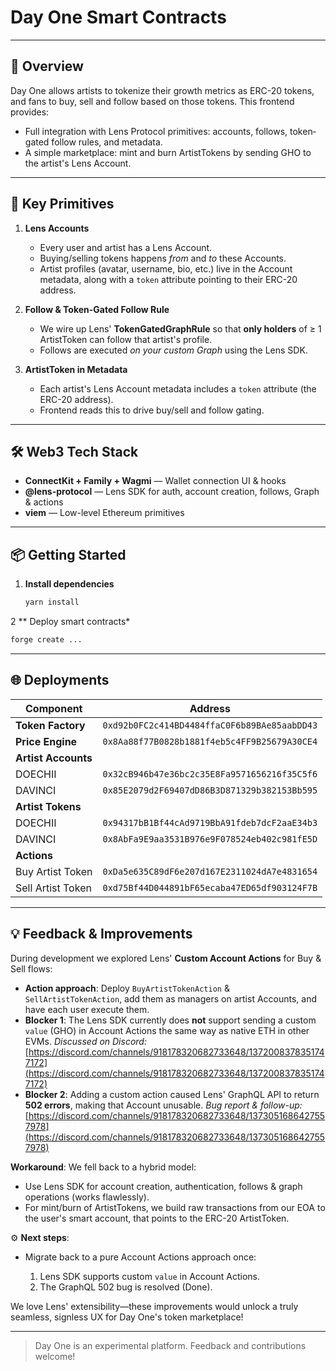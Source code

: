 # Day One Smart Contracts

---

## 🚀 Overview

Day One allows artists to tokenize their growth metrics as ERC-20 tokens, and fans to buy, sell and follow based on those tokens. This frontend provides:

- Full integration with Lens Protocol primitives: accounts, follows, token‐gated follow rules, and metadata.
- A simple marketplace: mint and burn ArtistTokens by sending GHO to the artist's Lens Account.

---

## 🔧 Key Primitives

1. **Lens Accounts**

   - Every user and artist has a Lens Account.
   - Buying/selling tokens happens _from_ and _to_ these Accounts.
   - Artist profiles (avatar, username, bio, etc.) live in the Account metadata, along with a `token` attribute pointing to their ERC-20 address.

2. **Follow & Token-Gated Follow Rule**

   - We wire up Lens' **TokenGatedGraphRule** so that **only holders** of ≥ 1 ArtistToken can follow that artist's profile.
   - Follows are executed _on your custom Graph_ using the Lens SDK.

3. **ArtistToken in Metadata**
   - Each artist's Lens Account metadata includes a `token` attribute (the ERC-20 address).
   - Frontend reads this to drive buy/sell and follow gating.

---

## 🛠️ Web3 Tech Stack

- **ConnectKit + Family + Wagmi** — Wallet connection UI & hooks
- **@lens-protocol** — Lens SDK for auth, account creation, follows, Graph & actions
- **viem** — Low-level Ethereum primitives

---

## 📦 Getting Started

1. **Install dependencies**

   ```bash
   yarn install
   ```

2 ** Deploy smart contracts*
   ```bash
   forge create ...
   ```

---

## 🌐 Deployments

| Component           | Address                                      |
| ------------------- | -------------------------------------------- |
| **Token Factory**   | `0xd92b0FC2c414BD4484ffaC0F6b89BAe85aabDD43` |
| **Price Engine**    | `0x8Aa88f77B0828b1881f4eb5c4FF9B25679A30CE4` |
| **Artist Accounts** |                                              |
| DOECHII             | `0x32cB946b47e36bc2c35E8Fa9571656216f35C5f6` |
| DAVINCI             | `0x85E2079d2F69407dD86B3D871329b382153Bb595` |
| **Artist Tokens**   |                                              |
| DOECHII             | `0x94317bB1Bf44cAd9719BbA91fdeb7dcF2aaE34b3` |
| DAVINCI             | `0x8AbFa9E9aa3531B976e9F078524eb402c981fE5D` |
| **Actions**         |                                              |
| Buy Artist Token    | `0xDa5e635C89dF6e207d167E2311024dA7e4831654` |
| Sell Artist Token   | `0xd75Bf44D044891bF65ecaba47ED65df903124F7B` |

---

## 💡 Feedback & Improvements

During development we explored Lens' **Custom Account Actions** for Buy & Sell flows:

- **Action approach**: Deploy `BuyArtistTokenAction` & `SellArtistTokenAction`, add them as managers on artist Accounts, and have each user execute them.
- **Blocker 1**: The Lens SDK currently does **not** support sending a custom `value` (GHO) in Account Actions the same way as native ETH in other EVMs.
  _Discussed on Discord:_
  [https://discord.com/channels/918178320682733648/1372008378351747172](https://discord.com/channels/918178320682733648/1372008378351747172)
- **Blocker 2**: Adding a custom action caused Lens' GraphQL API to return **502 errors**, making that Account unusable.
  _Bug report & follow-up:_
  [https://discord.com/channels/918178320682733648/1373051686427557978](https://discord.com/channels/918178320682733648/1373051686427557978)

**Workaround**: We fell back to a hybrid model:

- Use Lens SDK for account creation, authentication, follows & graph operations (works flawlessly).
- For mint/burn of ArtistTokens, we build raw transactions from our EOA to the user's smart account, that points to the ERC-20 ArtistToken.

⚙️ **Next steps**:

- Migrate back to a pure Account Actions approach once:

  1. Lens SDK supports custom `value` in Account Actions.
  2. The GraphQL 502 bug is resolved (Done).

We love Lens' extensibility—these improvements would unlock a truly seamless, signless UX for Day One's token marketplace!

---

> Day One is an experimental platform. Feedback and contributions welcome!